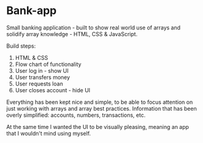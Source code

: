 # Bank-app

Small banking application - built to show real world use of arrays and solidify array knowledge - HTML, CSS & JavaScript.

Build steps:

1. HTML & CSS
2. Flow chart of functionality
3. User log in - show UI
4. User transfers money
5. User requests loan
6. User closes account - hide UI

Everything has been kept nice and simple, to be able to focus attention on just working with arrays and array best practices. Information that has been overly simplified: accounts, numbers, transactions, etc.

At the same time I wanted the UI to be visually pleasing, meaning an app that I wouldn't mind using myself.
